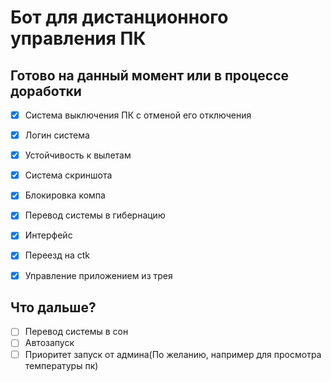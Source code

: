 # Бот для дистанционного управления ПК

## Готово на данный момент или в процессе доработки

- [x] Система выключения ПК с отменой его отключения
- [x] Логин система 
- [X] Устойчивость к вылетам
- [X] Система скриншота
- [X] Блокировка компа
- [X] Перевод системы в гибернацию
- [X] Интерфейс
- [X] Переезд на ctk
- [X] Управление приложением из трея


## Что дальше?
- [ ] Перевод системы в сон
- [ ] Автозапуск
- [ ] Приоритет запуск от админа(По желанию, например для просмотра температуры пк)
